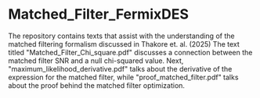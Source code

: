 # Matched_Filter_FermixDES

The repository contains texts that assist with the understanding of the matched filtering formalism discussed in Thakore et. al. (2025)
The text titled "Matched_Filter_Chi_square.pdf" discusses a connection between the matched filter SNR and a null chi-squared value. 
Next, "maximum_likelihood_derivative.pdf" talks about the derivative of the expression for the matched filter, while "proof_matched_filter.pdf" talks about the proof behind the matched filter optimization. 
